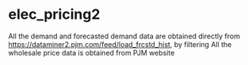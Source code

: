# elec_pricing2

All the demand and forecasted demand data are obtained directly from https://dataminer2.pjm.com/feed/load_frcstd_hist, by filtering
All the wholesale price data is obtained from PJM website
